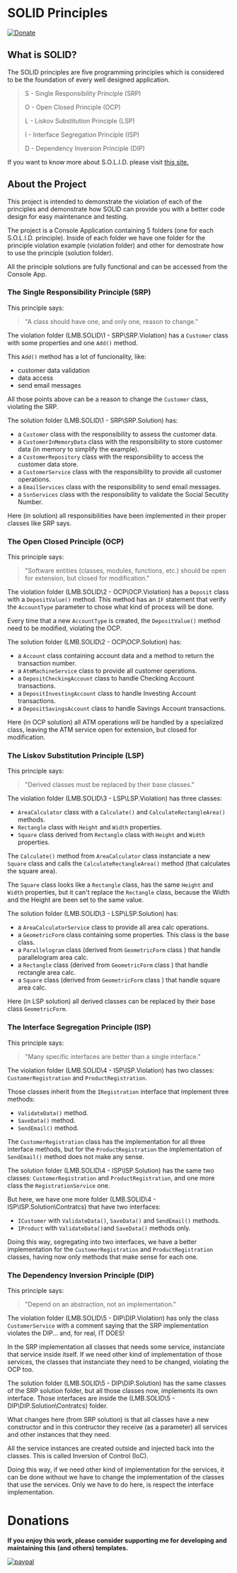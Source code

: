 # SOLID Principles

[![Donate](https://img.shields.io/badge/Donate-PayPal-green.svg)](https://www.paypal.com/cgi-bin/webscr?cmd=_donations&business=26TY9QLTDWDSE&lc=US&item_name=leandroberti&item_number=github&currency_code=USD&bn=PP%2dDonationsBF%3abtn_donate_SM%2egif%3aNonHosted)

## What is SOLID?

The SOLID principles are five programming principles which is considered to be the foundation of every well designed application.


> S - Single Responsibility Principle (SRP)
> 
> O - Open Closed Principle (OCP)
> 
> L - Liskov Substitution Principle (LSP)
> 
> I - Interface Segregation Principle (ISP)
> 
> D - Dependency Inversion Principle (DIP)


If you want to know more about S.O.L.I.D. please visit [this site.](http://blog.gauffin.org/2012/05/solid-principles-with-real-world-examples/)


## About the Project

This project is intended to demonstrate the violation of each of the principles and demonstrate how SOLID can provide you with a better code design for easy maintenance and testing.

The project is a Console Application containing 5 folders (one for each S.O.L.I.D. principle). Inside of each folder we have one folder for the principle violation example (violation folder) and other for demostrate how to use the principle (solution folder).

All the principle solutions are fully functional and can be accessed from the Console App.

### The Single Responsibility Principle (SRP)

This principle says:

> "A class should have one, and only one, reason to change."

The violation folder (LMB.SOLID\1 - SRP\SRP.Violation) has a ```Customer``` class with some properties and one ```Add()``` method.

This ```Add()``` method has a lot of funcionality, like:

* customer data validation
* data access
* send email messages

All those points above can be a reason to change the ```Customer``` class, violating the SRP.

The solution folder (LMB.SOLID\1 - SRP\SRP.Solution) has:

* a ```Customer``` class with the responsibility to assess the customer data.
* a ```CustomerInMemoryData``` class with the responsibility to store customer data (in memory to simplify the example).
* a ```CustomerRepository``` class with the responsibility to access the customer data store.
* a ```CustomerService``` class with the responsibility to provide all customer operations.
* a ```EmailServices``` class with the responsibility to send email messages.
* a ```SsnServices``` class with the responsibility to validate the Social Secutity Number.

Here (in solution) all responsibilities have been implemented in their proper classes like SRP says.

### The Open Closed Principle (OCP)

This principle says:

> "Software entities (classes, modules, functions, etc.) should be open for extension, but closed for modification."

The violation folder (LMB.SOLID\2 - OCP\OCP.Violation) has a ```Deposit``` class with a ```DepositValue()``` method. This method has an ```IF``` statement that verify the ```AccountType``` parameter to chose what kind of process will be done.

Every time that a new ```AccountType``` is created, the ```DepositValue()``` method need to be modified, violating the OCP.

The solution folder (LMB.SOLID\2 - OCP\OCP.Solution) has:

* a ```Account``` class containing account data and a method to return the transaction number.
* a ```AtmMachineService``` class to provide all customer operations.
* a ```DepositCheckingAccount``` class to handle Checking Account transactions.
* a ```DepositInvestingAccount``` class to handle Investing Account transactions.
* a ```DepositSavingsAccount``` class to handle Savings Account transactions.

Here (in OCP solution) all ATM operations will be handled by a specialized class, leaving the ATM service open for extension, but closed for modification.

### The Liskov Substitution Principle (LSP)

This principle says:

> "Derived classes must be replaced by their base classes."

The violation folder (LMB.SOLID\3 - LSP\LSP.Violation) has three classes:

* ```AreaCalculator``` class with a ```Calculate()``` and ```CalculateRectangleArea()``` methods.
* ```Rectangle``` class with ```Height``` and ```Width``` properties.
* ```Square``` class derived from ```Rectangle``` class with ```Height``` and ```Width``` properties.

The ```Calculate()``` method from ```AreaCalculator``` class instanciate a new ```Square``` class and calls the ```CalculateRectangleArea()``` method (that calculates the square area).

The ```Square``` class looks like a ```Rectangle``` class, has the same ```Height``` and ```Width``` properties, but it can't replace the ```Rectangle``` class, because the Width and the Height are been set to the same value.

The solution folder (LMB.SOLID\3 - LSP\LSP.Solution) has:

* a ```AreaCalculatorService``` class to provide all area calc operations.
* a ```GeometricForm``` class containing some properties. This class is the base class.
* a ```Parallelogram``` class (derived from  ```GeometricForm``` class ) that handle parallelogram area calc.
* a ```Rectangle``` class (derived from  ```GeometricForm``` class ) that handle rectangle area calc.
* a ```Square``` class (derived from  ```GeometricForm``` class ) that handle square area calc.

Here (in LSP solution) all derived classes can be replaced by their base class ```GeometricForm```.

### The Interface Segregation Principle (ISP)

This principle says:

> "Many specific interfaces are better than a single interface."

The violation folder (LMB.SOLID\4 - ISP\ISP.Violation) has two classes: ```CustomerRegistration``` and ```ProductRegistration```.

Those classes inherit from the ```IRegistration``` interface that implement three methods:

* ```ValidateData()``` method.
* ```SaveData()``` method.
* ```SendEmail()``` method.

The ```CustomerRegistration``` class has the implementation for all three interface methods, but for the ```ProductRegistration``` the implementation of ```SendEmail()``` method does not make any sense.

The solution folder (LMB.SOLID\4 - ISP\ISP.Solution) has the same two classes: ```CustomerRegistration``` and ```ProductRegistration```, and one more class the ```RegistrationService``` one.

But here, we have one more folder (LMB.SOLID\4 - ISP\ISP.Solution\Contratcs) that have two interfaces:

* ```ICustomer``` with ```ValidateData()```, ```SaveData()``` and ```SendEmail()``` methods.
* ```IProduct``` with ```ValidateData()```and ```SaveData()``` methods only.

Doing this way, segregating into two interfaces, we have a better implementation for the ```CustomerRegistration``` and ```ProductRegistration``` classes, having now only methods that make sense for each one.

### The Dependency Inversion Principle (DIP)

This principle says:

> "Depend on an abstraction, not an implementation."

The violation folder (LMB.SOLID\5 - DIP\DIP.Violation) has only the class ```CustomerService``` with a comment saying that the SRP implementation violates the DIP... and, for real, IT DOES!

In the SRP implementation all classes that needs some service, instanciate that service inside itself. If we need other kind of implementation of those services, the classes that instanciate they need to be changed, violating the OCP too.

The solution folder (LMB.SOLID\5 - DIP\DIP.Solution) has the same classes of the SRP solution folder, but all those classes now, implements its own interface. Those interfaces are inside the (LMB.SOLID\5 - DIP\DIP.Solution\Contratcs) folder.

What changes here (from SRP solution) is that all classes have a new constructor and in this contructor they receive (as a parameter) all services and other instances that they need.

All the service instances are created outside and injected back into the classes. This is called Inversion of Control (IoC).

Doing this way, if we need other kind of implementation for the services, it can be done without we have to change the implementation of the classes that use the services. Only we have to do here, is respect the interface implementation.

# Donations

**If you enjoy this work, please consider supporting me for developing and maintaining this (and others) templates.**

[![paypal](https://www.paypalobjects.com/en_US/i/btn/btn_donateCC_LG.gif)](https://www.paypal.com/cgi-bin/webscr?cmd=_donations&business=26TY9QLTDWDSE&lc=US&item_name=leandroberti&item_number=github&currency_code=USD&bn=PP%2dDonationsBF%3abtn_donate_SM%2egif%3aNonHosted)
